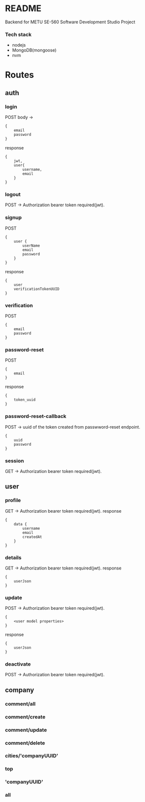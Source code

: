 # README #

Backend for METU SE-560 Software Development Studio Project

### Tech stack ###

* nodejs
* MongoDB(mongoose)
* nvm

# Routes
## auth
### login
POST body ->
````
{
    email
    password
}
````
response 
```
{
    jwt,
    user{
        username,
        email
    }
}
```
### logout
POST ->
Authorization bearer token required(jwt).
### signup
POST
```
{
    user {
        userName
        email
        password
    }
}
```
response 
```
{
    user
    verificationTokenUUID
}
```
### verification
POST
````
{
    email
    password
}
````
### password-reset
POST
````
{
    email
}
````
response 
```
{
    token_uuid
}
```
### password-reset-callback
POST ->
uuid of the token created from passwword-reset endpoint.
```
{
    uuid
    password
}
```
### session
GET -> Authorization bearer token required(jwt).
## user
### profile
GET -> Authorization bearer token required(jwt).
response 
```
{
    data {
        username
        email
        createdAt
    }
}
```
### details
GET -> Authorization bearer token required(jwt).
response 
```
{
    userJson
}
```
### update
POST -> Authorization bearer token required(jwt).
```
{
    <user model properties>
}
```
response 
```
{
    userJson
}
```
### deactivate
POST -> Authorization bearer token required(jwt).
## company
### comment/all
### comment/create
### comment/update
### comment/delete
### cities/'companyUUID'
### top
### 'companyUUID'
### all
 
